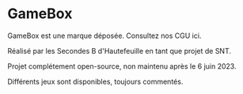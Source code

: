 # GameBox

GameBox est une marque déposée. Consultez nos CGU ici. 

Réalisé par les Secondes B d'Hautefeuille en tant que projet de SNT.

Projet complétement open-source, non maintenu après le 6 juin 2023.

Différents  jeux sont disponibles, toujours commentés.